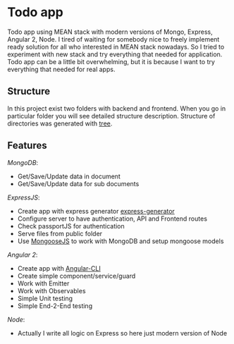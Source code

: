 # Todo app

Todo app using MEAN stack with modern versions of Mongo, Express, Angular 2, Node.
I tired of waiting for somebody nice to freely implement ready solution for all who interested in MEAN stack nowadays.
So I tried to experiment with new stack and try everything that needed for application.
Todo app can be a little bit overwhelming, but it is because I want to try everything that needed for real apps.

## Structure

In this project exist two folders with backend and frontend.
When you go in particular folder you will see detailed structure description.
Structure of directories was generated with [tree](https://linux.die.net/man/1/tree).

## Features

*MongoDB*:

   * Get/Save/Update data in document
   * Get/Save/Update data for sub documents
    
*ExpressJS*:

   * Create app with express generator [express-generator](https://expressjs.com/en/starter/generator.html)
   * Configure server to have authentication, API and Frontend routes
   * Check passportJS for authentication
   * Serve files from public folder
   * Use [MongooseJS](http://mongoosejs.com/) to work with MongoDB and setup mongoose models
    
*Angular 2*:

   * Create app with [Angular-CLI](https://github.com/angular/angular-cli/blob/master/README.md)
   * Create simple component/service/guard
   * Work with Emitter
   * Work with Observables
   * Simple Unit testing
   * Simple End-2-End testing

*Node*:
	
* Actually I write all logic on Express so here just modern version of Node